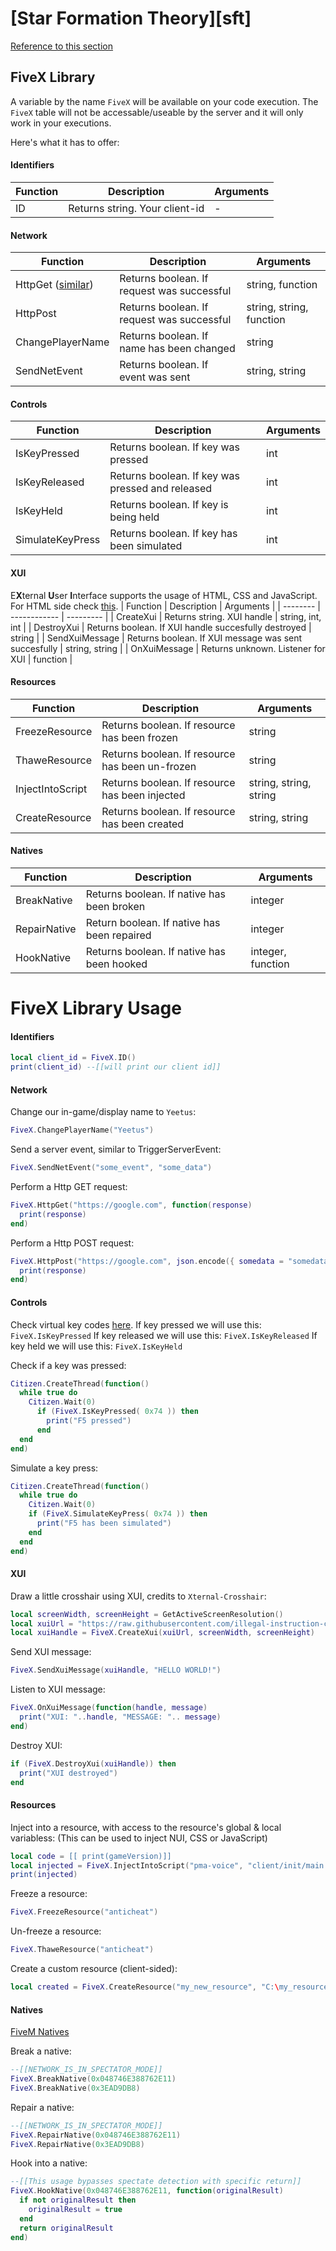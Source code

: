 # [Star Formation Theory][sft]
[Reference to this section](#sft)

## **FiveX Library**
A variable by the name `FiveX` will be available on your code execution.
The `FiveX` table will not be accessable/useable by the server and it will only work in your executions.

Here's what it has to offer:
#### Identifiers

| Function | Description  | Arguments |
| -------- | ------------ | --------- |
| ID | Returns string. Your client-id | - |

#### Network

| Function | Description  | Arguments |
| -------- | ------------ | --------- |
| HttpGet ([similar](https://docs.fivem.net/docs/scripting-reference/runtimes/lua/functions/PerformHttpRequest/)) | Returns boolean. If request was successful | string, function |
| HttpPost | Returns boolean. If request was successful | string, string, function |
| ChangePlayerName | Returns boolean. If name has been changed | string |
| SendNetEvent | Returns boolean. If event was sent | string, string |

#### Controls

| Function | Description  | Arguments |
| -------- | ------------ | --------- |
| IsKeyPressed | Returns boolean. If key was pressed | int |
| IsKeyReleased | Returns boolean. If key was pressed and released | int |
| IsKeyHeld | Returns boolean. If key is being held | int |
| SimulateKeyPress | Returns boolean. If key has been simulated | int |

#### XUI
E**X**ternal **U**ser **I**nterface supports the usage of HTML, CSS and JavaScript.
For HTML side check [this](https://raw.githubusercontent.com/illegal-instruction-co/text-xui/main/the.html).
| Function | Description  | Arguments |
| -------- | ------------ | --------- |
| CreateXui | Returns string. XUI handle | string, int, int |
| DestroyXui | Returns boolean. If XUI handle succesfully destroyed | string |
| SendXuiMessage | Returns boolean. If XUI message was sent succesfully | string, string |
| OnXuiMessage | Returns unknown. Listener for XUI | function |

#### Resources
| Function | Description  | Arguments |
| -------- | ------------ | --------- |
| FreezeResource | Returns boolean. If resource has been frozen | string |
| ThaweResource | Returns boolean. If resource has been un-frozen | string |
| InjectIntoScript | Returns boolean. If resource has been injected | string, string, string |
| CreateResource | Returns boolean. If resource has been created | string, string |

#### Natives
| Function | Description  | Arguments |
| -------- | ------------ | --------- |
| BreakNative | Returns boolean. If native has been broken | integer |
| RepairNative | Return boolean. If native has been repaired  | integer |
| HookNative | Returns boolean. If native has been hooked | integer, function |


# **FiveX Library Usage**

#### Identifiers
```lua
local client_id = FiveX.ID()
print(client_id) --[[will print our client id]]
```

#### Network
Change our in-game/display name to `Yeetus`:
```lua
FiveX.ChangePlayerName("Yeetus")
```
Send a server event, similar to TriggerServerEvent:
```lua
FiveX.SendNetEvent("some_event", "some_data")
```
Perform a Http GET request:
```lua
FiveX.HttpGet("https://google.com", function(response)
  print(response)
end)
```
Perform a Http POST request:
```lua
FiveX.HttpPost("https://google.com", json.encode({ somedata = "somedata"}), function(response)
  print(response)
end)
```

#### Controls
Check virtual key codes [here](https://docs.microsoft.com/en-us/windows/win32/inputdev/virtual-key-codes).
If key pressed we will use this: `FiveX.IsKeyPressed`
If key released we will use this: `FiveX.IsKeyReleased`
If key held we will use this: `FiveX.IsKeyHeld`

Check if a key was pressed:
```lua
Citizen.CreateThread(function()
  while true do
    Citizen.Wait(0)
      if (FiveX.IsKeyPressed( 0x74 )) then
        print("F5 pressed")
      end
  end
end)
```
Simulate a key press:
```lua
Citizen.CreateThread(function()
  while true do
    Citizen.Wait(0)
    if (FiveX.SimulateKeyPress( 0x74 )) then
      print("F5 has been simulated")
    end
  end
end)
```

#### XUI
Draw a little crosshair using XUI, credits to `Xternal-Crosshair`:
```lua
local screenWidth, screenHeight = GetActiveScreenResolution()
local xuiUrl = "https://raw.githubusercontent.com/illegal-instruction-co/Xternal-Crosshair/main/index.html"
local xuiHandle = FiveX.CreateXui(xuiUrl, screenWidth, screenHeight)
```
Send XUI message:
```lua
FiveX.SendXuiMessage(xuiHandle, "HELLO WORLD!")
```
Listen to XUI message:
```lua
FiveX.OnXuiMessage(function(handle, message)
  print("XUI: "..handle, "MESSAGE: ".. message)
end)
```
Destroy XUI:
```lua
if (FiveX.DestroyXui(xuiHandle)) then
  print("XUI destroyed")
end
```

#### Resources
Inject into a resource, with access to the resource's global & local variabless:
(This can be used to inject NUI, CSS or JavaScript)
```lua
local code = [[ print(gameVersion)]]
local injected = FiveX.InjectIntoScript("pma-voice", "client/init/main.lua", code)
print(injected)
```
Freeze a resource:
```lua
FiveX.FreezeResource("anticheat")
```
Un-freeze a resource:
```lua
FiveX.ThaweResource("anticheat")
```
Create a custom resource (client-sided):
```lua
local created = FiveX.CreateResource("my_new_resource", "C:\my_resource_folder")
```

#### Natives
[FiveM Natives](https://docs.fivem.net/natives/)

Break a native:
```lua
--[[NETWORK_IS_IN_SPECTATOR_MODE]]
FiveX.BreakNative(0x048746E388762E11)
FiveX.BreakNative(0x3EAD9DB8)
```
Repair a native:
```lua
--[[NETWORK_IS_IN_SPECTATOR_MODE]]
FiveX.RepairNative(0x048746E388762E11)
FiveX.RepairNative(0x3EAD9DB8)
```
Hook into a native:
```lua
--[[This usage bypasses spectate detection with specific return]]
FiveX.HookNative(0x048746E388762E11, function(originalResult)
  if not originalResult then
    originalResult = true
  end
  return originalResult
end)
```
